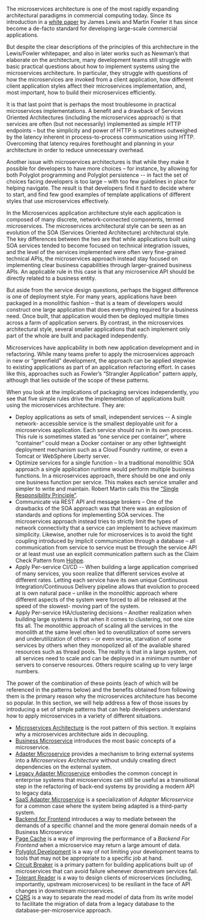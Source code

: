 The microservices architecture is one of the most rapidly expanding architectural paradigms in commercial computing today.  Since its introduction in a [white paper](https://martinfowler.com/articles/microservices.html) by James Lewis and Martin Fowler it has since become a de-facto standard for developing large-scale commercial applications.

But despite the clear descriptions of the principles of this architecture in the Lewis/Fowler whitepaper, and also in later works such as Newman’s that elaborate on the architecture, many development teams still struggle with basic practical questions about how to implement systems using the microservices architecture.  In particular, they struggle with questions of how the microservices are invoked from a client application, how different client application styles affect their microservices implementation, and, most important, how to build their microservices efficiently.

It is that last point that is perhaps the most troublesome in practical microservices implementations.   A benefit and a drawback of Services Oriented Architectures (including the microservices approach) is that services are often (but not necessarily) implemented as simple HTTP endpoints – but the simplicity and power of HTTP is sometimes outweighed by the latency inherent in process-to-process communication using HTTP.  Overcoming that latency requires forethought and planning in your architecture in order to reduce unnecessary overhead.

Another issue with microservices architectures is that while they make it possible for developers to have more choices – for instance, by allowing for both Polyglot programming and Polyglot persistence -- in fact the set of choices facing developers is too large – with too few guidelines in place for helping navigate.  The result is that developers find it hard to decide where to start, and find few good examples of template applications of different styles that use microservices effectively.

In the Microservices application architecture style each application is composed of many discrete, network-connected components, termed microservices. The microservices architectural style can be seen as an evolution of the SOA (Services Oriented Architecture) architectural style. The key differences between the two are that while applications built using SOA services tended to become focused on technical integration issues, and the level of the services implemented were often very fine-grained technical APIs, the microservices approach instead stay focused on implementing clear business capabilities through larger-grained business APIs. An applicable rule in this case is that any microservice API should be directly related to a business entity.

But aside from the service design questions, perhaps the biggest difference is one of deployment style. For many years, applications have been packaged in a monolithic fashion – that is a team of developers would construct one large application that does everything required for a business need. Once built, that application would then be deployed multiple times across a farm of application servers. By contrast, in the microservices architectural style, several smaller applications that each implement only part of the whole are built and packaged independently.

Microservices have applicability in both new application development and in refactoring. While many teams prefer to apply the microservices approach in new or “greenfield” development, the approach can be applied stepwise to existing applications as part of an application refactoring effort. In cases like this, approaches such as Fowler’s “Strangler Application” pattern apply, although that lies outside of the scope of these patterns.

When you look at the implications of packaging services independently, you see that five simple rules drive the implementation of applications built using the microservices architecture. They are:

+ Deploy applications as sets of small, independent services -- A single network- accessible service is the smallest deployable unit for a microservices application. Each service should run in its own process. This rule is sometimes stated as “one service per container”, where “container” could mean a Docker container or any other lightweight deployment mechanism such as a Cloud Foundry runtime, or even a Tomcat or WebSphere Liberty server.
+ Optimize services for a single function – In a traditional monolithic SOA approach a single application runtime would perform multiple business functions. In a microservices approach, there should be one and only one business function per service. This makes each service smaller and simpler to write and maintain. Robert Martin calls this the [“Single Responsibility Principle”](https://blog.cleancoder.com/uncle-bob/2014/05/08/SingleReponsibilityPrinciple.html).
+ Communicate via REST API and message brokers – One of the drawbacks of the SOA approach was that there was an explosion of standards and options for implementing SOA services. The microservices approach instead tries to strictly limit the types of network connectivity that a service can implement to achieve maximum simplicity. Likewise, another rule for microservices is to avoid the tight coupling introduced by implicit communication through a database – all communication from service to service must be through the service API or at least must use an explicit communication pattern such as the Claim Check Pattern from [Hohpe](https://www.amazon.com/Enterprise-Integration-Patterns-Designing-Deploying/dp/0321200683).
+ Apply Per-service CI/CD -- When building a large application comprised of many services, you soon realize that different services evolve at different rates. Letting each service have its own unique Continuous Integration/Continuous Delivery pipeline allows that evolution to proceed at is own natural pace – unlike in the monolithic approach where different aspects of the system were forced to all be released at the speed of the slowest- moving part of the system.
+ Apply Per-service HA/clustering decisions – Another realization when building large systems is that when it comes to clustering, not one size fits all. The monolithic approach of scaling all the services in the monolith at the same level often led to overutilization of some servers and underutilization of others – or even worse, starvation of some services by others when they monopolized all of the available shared resources such as thread pools. The reality is that in a large system, not all services need to scale and can be deployed in a minimum number of servers to conserve resources. Others require scaling up to very large numbers.

The power of the combination of these points (each of which will be referenced in the patterns below) and the benefits obtained from following them is the primary reason why the microservices architecture has become so popular.  In this section, we will help address a few of those issues by introducing a set of simple patterns that can help developers understand how to apply microservices in a variety of different situations.

+ [Microservices Architecture](Microservices-Architecture.md) is the root pattern of this section. It explains why a microservices architecture aids in decoupling.
+ [Business Microservice](Business-Microservice.md) introduces the most basic concepts of a microservice.
+ [Adapter Microservice](Adapter-Microservice.md) provides a mechanism to bring external systems into a *Microservices Architecture* without unduly creating direct dependencies on the external system.
+ [Legacy Adapter Microservice](Legacy-Adapter-Microservice.md) embodies the common concept in enterprise systems that microservices can still be useful as a transitional step in the refactoring of back-end systems by providing a modern API to legacy data.
+ [SaaS Adapter Microservice](Saas-Adapter-Microservice.md) is a specialization of *Adapter Microservice* for a common case where the system being adapted is a third-party system.
+ [Backend for Frontend](Backend-For-Frontend.md) introduces a way to mediate between the demands of a specific channel and the more general domain needs of a Business Microservice
+ [Page Cache](Page-Cache.md) is a way of improving the performance of a *Backend For Frontend* when a microservice may return a large amount of data.
+ [Polyglot Development](Polyglot-Development.md) is a way of not limiting your development teams to tools that may not be appropriate to a specific job at hand.
+ [Circuit Breaker](Circuit-Breaker.md) is a primary pattern for building applications built up of microservices that can avoid failure whenever downstream services fail.
+ [Tolerant Reader](Tolerant-Reader.md) is a way to design clients of microservices (including, importantly, upstream microservices) to be resiliant in the face of API changes in downstream microservices.
+ [CQRS](CQRS.md) is a way to separate the read model of data from its write model to facilitate the migration of data from a legacy database to the database-per-microservice approach.
